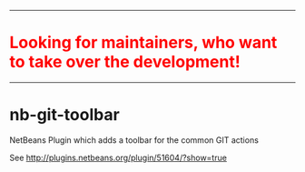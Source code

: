 <hr>
<h1 style="color: #FF0000">Looking for maintainers, who want to take over the development!</h1>
<hr>

nb-git-toolbar
==================================

NetBeans Plugin which adds a toolbar for the common GIT actions

See http://plugins.netbeans.org/plugin/51604/?show=true
